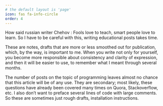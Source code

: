 ```yaml
---
# the default layout is 'page'
icon: fas fa-info-circle
order: 4
---
```


How said russian writer Chehov : Fools love to teach, smart people love to learn. So I have to be careful with this, writing educational posts takes time.

These are notes, drafts that are more or less smoothed out for publication, which, by the way, is important to me. When you write not only for yourself, you become more responsible about consistency  and clarity of expression,  and then it will be easier to use, to remember what I meant through several months.

The number of posts on the topic of programming leaves almost no chance that this article will be of any use. They are secondary; most likely, these questions have already been covered many times on Quora, Stackoverflow, etc. I also don’t want to preface several lines of code with large comments. So these are sometimes just rough drafts, installation instructions.

